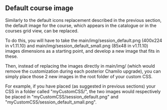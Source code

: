 ## Default course image

Similarly to the default icons replacement described in the previous section, 
the default image for the course, which appears in the catalogue or in the
courses grid view, can be replaced.

To do this, you will have to take the main/img/session_default.png (400x224 in v1.11.10) and 
main/img/session_default_small.png (85x48 in v1.11.10) images dimensions as a starting point,
and develop a new image that fits in these.

Then, instead of replacing the images directly in main/img/ (which would remove the
customization during each posterior Chamilo upgrade), you can simply place those 2 new images
in the root folder of your custom CSS.

For example, if you have placed (as suggested in previous sections) your CSS in a folder 
called "myCustomCSS/", the two images would respectively be placed in 
"myCustomCSS/session_default.png" and "myCustomCSS/session_default_small.png".
